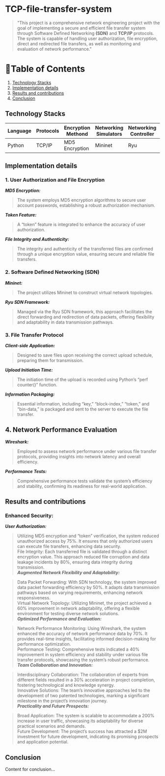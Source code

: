 # TCP-file-transfer-system
>   "This project is a comprehensive network engineering project with the goal of implementing a secure and efficient file transfer system through Software Defined Networking **(SDN)** and **TCP/IP** protocols. The system is capable of handling user authorization, file encryption, direct and redirected file transfers, as well as monitoring and evaluation of network performance."

# 📑Table of Contents
1. [Technology Stacks](#TechnologyStacks)
2. [Implementation details](#Implementationdetails)
3. [Results and contributions](#Resultsandcontributions)
4. [Conclusion](#conclusion)

## Technology Stacks


| Language | Protocols | Encryption Methond | Networking Simulators| Networking Controller | Network Architecture | Analysis Tool |
| ---- | --- | ----- | ------------- | ------- | ------- | -------- |
| Python | TCP/IP | MD5 Encryption | Mininet | Ryu | SDN | Wireshark |


## Implementation details

### 1. User Authorization and File Encryption

**_MD5 Encryption:_** <br>
> The system employs MD5 encryption algorithms to secure user account passwords, establishing a robust authorization mechanism.

**_Token Feature:_**
> A “token” feature is integrated to enhance the accuracy of user authorization.

**_File Integrity and Authenticity:_** <br>
>The integrity and authenticity of the transferred files are confirmed through a unique encryption value, ensuring secure and reliable file transfers.

### 2. Software Defined Networking (SDN)

_**Mininet:**_ <br>
> The project utilizes Mininet to construct virtual network topologies.

_**Ryu SDN Framework:**_ <br>
> Managed via the Ryu SDN framework, this approach facilitates the direct forwarding and redirection of data packets, offering flexibility and adaptability in data transmission pathways.

### 3. File Transfer Protocol

_**Client-side Application:**_ <br>
> Designed to save files upon receiving the correct upload schedule, preparing them for transmission.

_**Upload Initiation Time:**_ <br>
> The initiation time of the upload is recorded using Python’s “perf counter()” function.

_**Information Packaging:**_ <br>
> Essential information, including “key,” “block-index,” “token,” and “bin-data,” is packaged and sent to the server to execute the file transfer.

## 4. Network Performance Evaluation

_**Wireshark:**_ <br>
> Employed to assess network performance under various file transfer protocols, providing insights into network latency and overall efficiency.

_**Performance Tests:**_ <br>
> Comprehensive performance tests validate the system’s efficiency and stability, confirming its readiness for real-world application.


## Results and contributions
### Enhanced Security:

_**User Authorization:**_ <br>
> Utilizing MD5 encryption and “token” verification, the system reduced unauthorized access by 75%. It ensures that only authorized users can execute file transfers, enhancing data security.<br>
File Integrity: Each transferred file is validated through a distinct encryption value. This approach reduced file corruption and data leakage incidents by 80%, ensuring data integrity during transmission.<br>
_**Augmented Network Flexibility and Adaptability:**_ <br>

> Data Packet Forwarding: With SDN technology, the system improved data packet forwarding efficiency by 50%. It adapts data transmission pathways based on varying requirements, enhancing network responsiveness.<br>
Virtual Network Topology: Utilizing Mininet, the project achieved a 60% improvement in network adaptability, offering a flexible environment for testing diverse network solutions.<br>
_**Optimized Performance and Evaluation:**_ <br>

> Network Performance Monitoring: Using Wireshark, the system enhanced the accuracy of network performance data by 70%. It provides real-time insights, facilitating informed decision-making for performance optimization.<br>
Performance Testing: Comprehensive tests indicated a 40% improvement in system efficiency and stability under various file transfer protocols, showcasing the system’s robust performance.<br>
_**Team Collaboration and Innovation:**_ <br>

> Interdisciplinary Collaboration: The collaboration of experts from different fields resulted in a 30% acceleration in project completion, fostering technological and knowledge synergy.<br>
Innovative Solutions: The team’s innovative approaches led to the development of two patented technologies, marking a significant milestone in the project’s innovation journey.<br>
_**Practicality and Future Prospects:**_ <br>

> Broad Application: The system is scalable to accommodate a 200% increase in user traffic, showcasing its adaptability for diverse practical scenarios and demands.<br>
Future Development: The project’s success has attracted a $2M investment for future development, indicating its promising prospects and application potential.<br>

## Conclusion
Content for conclusion...



